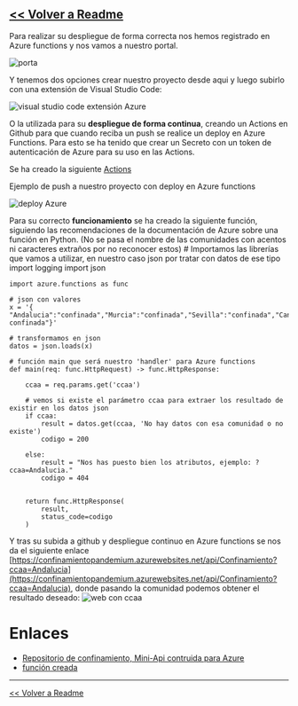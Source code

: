 [<< Volver a Readme](../Readme.md)
---

Para realizar su despliegue de forma correcta nos hemos registrado en Azure functions y nos vamos a nuestro portal.

![porta](img/2_2.png)

Y tenemos dos opciones crear nuestro proyecto desde aqui y luego subirlo con una extensión de Visual Studio Code:
 
![visual studio code extensión Azure](img/2_3.png)
 
O la utilizada para su **despliegue de forma continua**, creando un Actions en Github para que cuando reciba un push se realice un deploy en Azure Functions. Para esto se ha tenido que crear un Secreto con un token de autenticación de Azure para su uso en las Actions.
 
Se ha creado la siguiente [Actions](https://github.com/DanielRuizMed/confinamiento3/blob/main/.github/workflows/azure_deploy.yml)

Ejemplo de push a nuestro proyecto con deploy en Azure functions

![deploy Azure](img/2_4.png)


Para su correcto **funcionamiento** se ha creado la siguiente función, siguiendo las recomendaciones de la documentación de Azure sobre una función en Python. (No se pasa el nombre de las comunidades con acentos ni caracteres extraños por no reconocer estos)
    # Importamos las librerías que vamos a utilizar, en nuestro caso json por tratar con datos de ese tipo
    import logging
    import json
 
    import azure.functions as func
 
    # json con valores
    x = '{ "Andalucia":"confinada","Murcia":"confinada","Sevilla":"confinada","Canarias":"no confinada"}'
 
    # transformamos en json
    datos = json.loads(x)
 
    # función main que será nuestro 'handler' para Azure functions
    def main(req: func.HttpRequest) -> func.HttpResponse:
 
        ccaa = req.params.get('ccaa')
 
        # vemos si existe el parámetro ccaa para extraer los resultado de existir en los datos json
        if ccaa:
            result = datos.get(ccaa, 'No hay datos con esa comunidad o no existe')
            codigo = 200
 
        else:
            result = "Nos has puesto bien los atributos, ejemplo: ?ccaa=Andalucia."
            codigo = 404
 
 
        return func.HttpResponse(
            result,
            status_code=codigo
        )

Y tras su subida a github y despliegue continuo en Azure functions se nos da el siguiente enlace [https://confinamientopandemium.azurewebsites.net/api/Confinamiento?ccaa=Andalucia](https://confinamientopandemium.azurewebsites.net/api/Confinamiento?ccaa=Andalucia), donde pasando la comunidad podemos obtener el resultado deseado:
![web con ccaa](img/2_1.png)
 
 
# Enlaces
 
- [Repositorio de confinamiento, Mini-Api contruida para Azure](https://github.com/DanielRuizMed/confinamiento3)
- [función creada](https://github.com/DanielRuizMed/confinamiento3/blob/main/Confinamiento/__init__.py)
 
---
[<< Volver a Readme](../Readme.md)